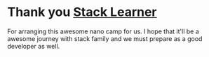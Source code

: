 # Thank you [Stack Learner](https://courses.stackschool.co/)

For arranging this awesome nano camp for us. I hope that it'll be a awesome journey with stack family and we must prepare as a good developer as well.